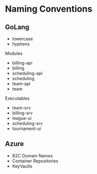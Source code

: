 # Naming Conventions

## GoLang

* lowercase
* hyphens

Modules

* billing-api
* billing
* scheduling-api
* scheduling
* team-api
* team

Executables

* team-srv
* billing-srv
* league-ui
* scheduling-srv
* tournament-ui

## Azure

* B2C Domain Names
* Container Repositories
* KeyVaults 